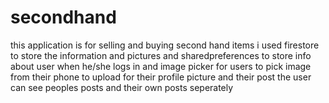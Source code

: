 # secondhand
this application is for selling and buying second hand items
i used firestore to store the information and pictures and sharedpreferences to store info about user when he/she logs in and image picker for users to pick image from their phone to upload for their profile picture and their post the user can see peoples posts and their own posts seperately